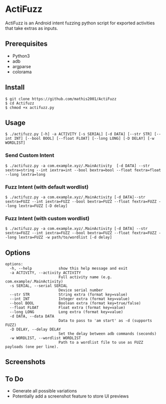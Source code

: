 # ActiFuzz
ActiFuzz is an Android intent fuzzing python script for exported activities that take extras as inputs.

## Prerequisites

- Python3
- adb
- argparse
- colorama

## Install

```
$ git clone https://github.com/mathis2001/ActiFuzz
$ cd Actifuzz
$ chmod +x actifuzz.py
```

## Usage

```
$ ./actifuzz.py [-h] -a ACTIVITY [-s SERIAL] [-d DATA] [--str STR] [--int INT] [--bool BOOL] [--float FLOAT] [--long LONG] [-D DELAY] [-w WORDLIST]
```

### Send Custom Intent

```
$ ./actifuzz.py -a com.example.xyz/.MainActivity  [-d DATA] --str sextra=string --int iextra=int --bool bextra=bool --float fextra=float --long lextra=long
```

### Fuzz Intent (with default wordlist)

```
$ ./actifuzz.py -a com.example.xyz/.MainActivity [-d DATA]--str sextra=FUZZ --int iextra=FUZZ --bool bextra=FUZZ --float fextra=FUZZ --long lextra=FUZZ [-D delay]
```

### Fuzz Intent (with custom wordlist)

```
$ ./actifuzz.py -a com.example.xyz/.MainActivity [-d DATA] --str sextra=FUZZ --int iextra=FUZZ --bool bextra=FUZZ --float fextra=FUZZ --long lextra=FUZZ -w path/to/wordlist [-d delay]
```

## Options

```
options:
  -h, --help            show this help message and exit
  -a ACTIVITY, --activity ACTIVITY
                        Full activity name (e.g. com.example/.MainActivity)
  -s SERIAL, --serial SERIAL
                        Device serial number
  --str STR             String extra (format key=value)
  --int INT             Integer extra (format key=value)
  --bool BOOL           Boolean extra (format key=true/false)
  --float FLOAT         Float extra (format key=value)
  --long LONG           Long extra (format key=value)
  -d DATA, --data DATA
                        Data to pass to 'am start' as -d (supports FUZZ)
  -D DELAY, --delay DELAY
                        Set the delay between adb commands (seconds)
  -w WORDLIST, --wordlist WORDLIST
                        Path to a wordlist file to use as FUZZ payloads (one per line).
```

## Screenshots

## To Do

- Generate all possible variations
- Potentially add a screenshot feature to store UI previews
